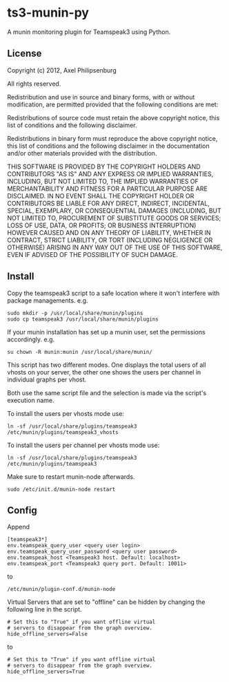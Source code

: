 ts3-munin-py
============
A munin monitoring plugin for Teamspeak3 using Python.


License
-------

Copyright (c) 2012, Axel Philipsenburg

All rights reserved.

Redistribution and use in source and binary forms, with or without modification, are permitted provided that the following conditions are met:

Redistributions of source code must retain the above copyright notice, this list of conditions and the following disclaimer.

Redistributions in binary form must reproduce the above copyright notice, this list of conditions and the following disclaimer in the documentation and/or other materials provided with the distribution.

THIS SOFTWARE IS PROVIDED BY THE COPYRIGHT HOLDERS AND CONTRIBUTORS "AS IS" AND ANY EXPRESS OR IMPLIED WARRANTIES, INCLUDING, BUT NOT LIMITED TO, THE IMPLIED WARRANTIES OF MERCHANTABILITY AND FITNESS FOR A PARTICULAR PURPOSE ARE DISCLAIMED. IN NO EVENT SHALL THE COPYRIGHT HOLDER OR CONTRIBUTORS BE LIABLE FOR ANY DIRECT, INDIRECT, INCIDENTAL, SPECIAL, EXEMPLARY, OR CONSEQUENTIAL DAMAGES (INCLUDING, BUT NOT LIMITED TO, PROCUREMENT OF SUBSTITUTE GOODS OR SERVICES; LOSS OF USE, DATA, OR PROFITS; OR BUSINESS INTERRUPTION) HOWEVER CAUSED AND ON ANY THEORY OF LIABILITY, WHETHER IN CONTRACT, STRICT LIABILITY, OR TORT (INCLUDING NEGLIGENCE OR OTHERWISE) ARISING IN ANY WAY OUT OF THE USE OF THIS SOFTWARE, EVEN IF ADVISED OF THE POSSIBILITY OF SUCH DAMAGE.

Install
-------

Copy the teamspeak3 script to a safe location where it won't interfere with package managements. e.g.

    sudo mkdir -p /usr/local/share/munin/plugins
    sudo cp teamspeak3 /usr/local/share/munin/plugins

If your munin installation has set up a munin user, set the permissions accordingly. e.g.

    su chown -R munin:munin /usr/local/share/munin/

This script has two different modes. One displays the total users of all vhosts on your server, the
other one shows the users per channel in individual graphs per vhost.

Both use the same script file and the selection is made via the script's execution name.

To install the users per vhosts mode use:

    ln -sf /usr/local/share/plugins/teamspeak3 /etc/munin/plugins/teamspeak3_vhosts

To install the users per channel per vhosts mode use:

    ln -sf /usr/local/share/plugins/teamspeak3 /etc/munin/plugins/teamspeak3

Make sure to restart munin-node afterwards.

    sudo /etc/init.d/munin-node restart

Config
------

Append

    [teamspeak3*]
    env.teamspeak_query_user <query user login>
    env.teamspeak_query_user_password <query user password>
    env.teamspeak_host <Teamspeak3 host. Default: localhost>
    env.teamspeak_port <Teamspeak3 query port. Default: 10011>

to 

    /etc/munin/plugin-conf.d/munin-node

Virtual Servers that are set to "offline" can be hidden by changing
the following line in the script.

    # Set this to "True" if you want offline virtual
    # servers to disappear from the graph overview.
    hide_offline_servers=False

to

    # Set this to "True" if you want offline virtual
    # servers to disappear from the graph overview.
    hide_offline_servers=True



